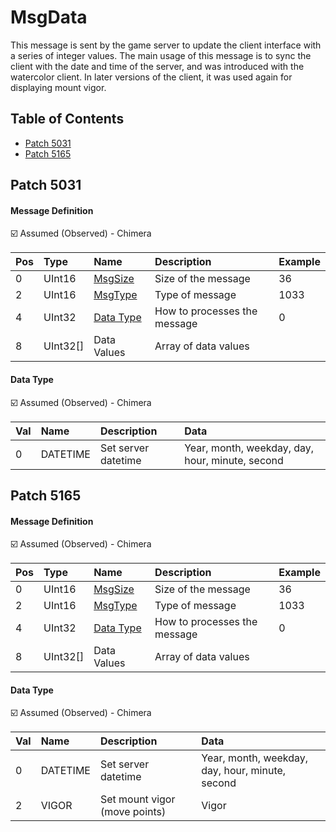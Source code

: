 # MsgData

This message is sent by the game server to update the client interface with a series of integer values. The main usage of this message is to sync the client with the date and time of the server, and was introduced with the watercolor client. In later versions of the client, it was used again for displaying mount vigor.

## Table of Contents

* [Patch 5031](#patch-5031)
* [Patch 5165](#patch-5165)

## Patch 5031

#### Message Definition

☑️ Assumed (Observed) - Chimera

| Pos | Type | Name | Description | Example |
|:-------|:--------|:--------|:--------|:--------|
| 0  | UInt16 | [MsgSize](index.md#message-header) | Size of the message | 36 |
| 2  | UInt16 | [MsgType](index.md#message-header) | Type of message | 1033 |
| 4  | UInt32 | [Data Type](#data-type) | How to processes the message | 0 |
| 8  | UInt32[] | Data Values | Array of data values | |

#### Data Type

☑️ Assumed (Observed) - Chimera

| Val | Name | Description | Data |
|:----|:--------|:--------|:--------|
| 0  | DATETIME | Set server datetime | Year, month, weekday, day, hour, minute, second |

## Patch 5165

#### Message Definition

☑️ Assumed (Observed) - Chimera

| Pos | Type | Name | Description | Example |
|:-------|:--------|:--------|:--------|:--------|
| 0  | UInt16 | [MsgSize](index.md#message-header) | Size of the message | 36 |
| 2  | UInt16 | [MsgType](index.md#message-header) | Type of message | 1033 |
| 4  | UInt32 | [Data Type](#data-type-1) | How to processes the message | 0 |
| 8  | UInt32[] | Data Values | Array of data values | |

#### Data Type

☑️ Assumed (Observed) - Chimera

| Val | Name | Description | Data |
|:----|:--------|:--------|:--------|
| 0  | DATETIME | Set server datetime | Year, month, weekday, day, hour, minute, second |
| 2  | VIGOR | Set mount vigor (move points) | Vigor |
